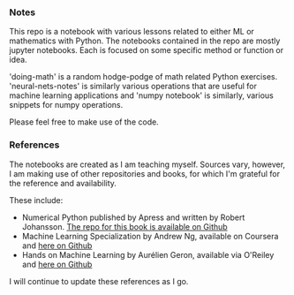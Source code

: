 ### Notes

This repo is a notebook with various lessons related to either ML or mathematics with Python. The notebooks contained in the repo are mostly jupyter notebooks. Each is focused on some specific method or function or idea.

'doing-math' is a random hodge-podge of math related Python exercises. 'neural-nets-notes' is similarly various operations that are useful for machine learning applications and 'numpy notebook' is similarly, various snippets for numpy operations.

Please feel free to make use of the code. 

### References
The notebooks are created as I am teaching myself. Sources vary, however, I am making use of other repositories and books, for which I'm grateful for the reference and availability. 

These include:
- Numerical Python published by Apress and written by Robert Johansson. [The repo for this book is available on Github](https://github.com/Apress/Numerical-Python-3rd-ed)
- Machine Learning Specialization by Andrew Ng, available on Coursera and [here on Github](https://github.com/greyhatguy007/Machine-Learning-Specialization-Coursera)
- Hands on Machine Learning by Aurélien Geron, available via O'Reiley and [here on Github](https://github.com/ageron/handson-ml3)

I will continue to update these references as I go.